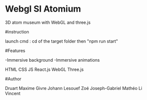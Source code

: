 # Webgl SI Atomium
3D atom museum with WebGL and three.js

#instruction

launch cmd : cd of the target folder then "npm run start"

#Features

-Immersive background
-Immersive animations

HTML
CSS
JS
React.js
WebGL
Three.js

#Author

Druart Maxime
Givre Johann 
Lesouef Zoé 
Joseph-Gabriel Mathéo 
Li Vincent

